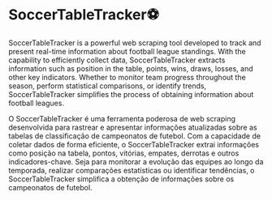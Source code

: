 # SoccerTableTracker⚽
SoccerTableTracker is a powerful web scraping tool developed to track and present real-time information about football league standings. With the capability to efficiently collect data, SoccerTableTracker extracts information such as position in the table, points, wins, draws, losses, and other key indicators. Whether to monitor team progress throughout the season, perform statistical comparisons, or identify trends, SoccerTableTracker simplifies the process of obtaining information about football leagues.

O SoccerTableTracker é uma ferramenta poderosa de web scraping desenvolvida para rastrear e apresentar informações atualizadas sobre as tabelas de classificação de campeonatos de futebol. Com a capacidade de coletar dados de forma eficiente, o SoccerTableTracker extrai informações como posição na tabela, pontos, vitórias, empates, derrotas e outros indicadores-chave. Seja para monitorar a evolução das equipes ao longo da temporada, realizar comparações estatísticas ou identificar tendências, o SoccerTableTracker simplifica a obtenção de informações sobre os campeonatos de futebol.





